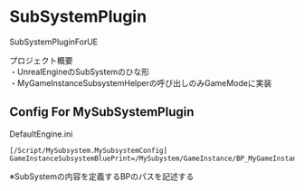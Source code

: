 # SubSystemPlugin
SubSystemPluginForUE

プロジェクト概要  
・UnrealEngineのSubSystemのひな形  
・MyGameInstanceSubsystemHelperの呼び出しのみGameModeに実装

## Config For MySubSystemPlugin
DefaultEngine.ini
```
[/Script/MySubsystem.MySubsystemConfig]
GameInstanceSubsystemBluePrint=/MySubystem/GameInstance/BP_MyGameInstanceSubsystemHelper
``````
※SubSystemの内容を定義するBPのパスを記述する